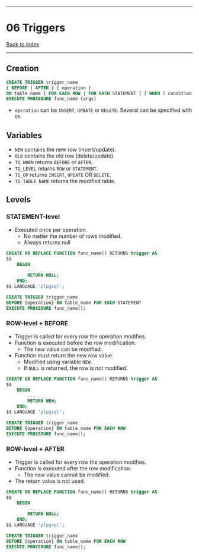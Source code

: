 
---
# 06 Triggers

[Back to index](../../index.md)

---
## Creation
```sql
CREATE TRIGGER trigger_name
{ BEFORE | AFTER } { operation }
ON table_name [ FOR EACH ROW | FOR EACH STATEMENT ] [ WHEN ( condition ) ]
EXECUTE PROCEDURE func_name (args)
```

- `operation` can be `INSERT`, `UPDATE` or `DELETE`. Several can be specified with `OR`.
## Variables
- `NEW` contains the new row (insert/update).
- `OLD` contains the old row (delete/update).
- `TG_WHEN` returns `BEFORE` or `AFTER`.
- `TG_LEVEL` returns `ROW` or `STATEMENT`.
- `TG_OP` returns `INSERT`, `UPDATE` OR `DELETE`.
- `TG_TABLE_NAME` returns the modified table.
## Levels
### STATEMENT-level
- Executed once per operation.
	- No matter the number of rows modified.
	- Always returns null
```sql
CREATE OR REPLACE FUNCTION func_name() RETURNS trigger AS
$$
	BEGIN
		...
		RETURN NULL;
	END;
$$ LANGUAGE 'plpgsql';

CREATE TRIGGER trigger_name
BEFORE {operation} ON table_name FOR EACH STATEMENT
EXECUTE PROCEDURE func_name();
```
### ROW-level + BEFORE
- Trigger is called for every row the operation modifies.
- Function is executed before the row modification.
	- The new value can be modified.
- Function must return the new row value.
	- Modified using variable `NEW`.
	- If `NULL` is returned, the row is not modified.
	
```sql
CREATE OR REPLACE FUNCTION func_name() RETURNS trigger AS
$$
	BEGIN 
		...
		RETURN NEW;
	END;
$$ LANGUAGE 'plpgsql';

CREATE TRIGGER trigger_name
BEFORE {operation} ON table_name FOR EACH ROW
EXECUTE PROCEDURE func_name();
```

### ROW-level + AFTER
- Trigger is called for every row the operation modifies.
- Function is executed after the row modification.
	- The new value cannot be modified.
- The return value is not used.

```sql
CREATE OR REPLACE FUNCTION func_name() RETURNS trigger AS
$$
	BEGIN 
		...
		RETURN NULL;
	END;
$$ LANGUAGE 'plpgsql';

CREATE TRIGGER trigger_name
BEFORE {operation} ON table_name FOR EACH ROW
EXECUTE PROCEDURE func_name();
```